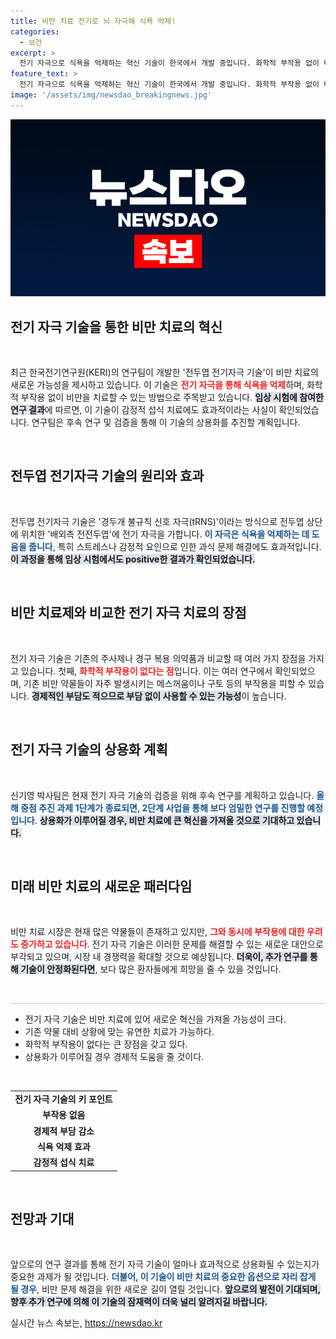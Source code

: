 ```yaml
---
title: 비만 치료 전기로 뇌 자극해 식욕 억제!
categories:
  - 보건
excerpt: >
  전기 자극으로 식욕을 억제하는 혁신 기술이 한국에서 개발 중입니다. 화학적 부작용 없이 비만 치료의 새로운 길을 여는 tRNS 치료에 대한 관심이 급증하고 있습니다.
feature_text: >
  전기 자극으로 식욕을 억제하는 혁신 기술이 한국에서 개발 중입니다. 화학적 부작용 없이 비만 치료의 새로운 길을 여는 tRNS 치료에 대한 관심이 급증하고 있습니다.
image: '/assets/img/newsdao_breakingnews.jpg'
---
```


<p><img src="/assets/img/newsdao_breakingnews.jpg" alt="koreaapp 속보" /></p>

<h2 data-ke-size="size26">전기 자극 기술을 통한 비만 치료의 혁신</h2>

<p data-ke-size="size16">&nbsp;</p>

<p>최근 한국전기연구원(KERI)의 연구팀이 개발한 '전두엽 전기자극 기술'이 비만 치료의 새로운 가능성을 제시하고 있습니다. 이 기술은 <b><span style="color: #ee2323;">전기 자극을 통해 식욕을 억제</span></b>하며, 화학적 부작용 없이 비만을 치료할 수 있는 방법으로 주목받고 있습니다. <b><span style="background-color: #21538527;">임상 시험에 참여한 연구 결과</span></b>에 따르면, 이 기술이 감정적 섭식 치료에도 효과적이라는 사실이 확인되었습니다. 연구팀은 후속 연구 및 검증을 통해 이 기술의 상용화를 추진할 계획입니다. </p>

<p data-ke-size="size16">&nbsp;</p>

<h2 data-ke-size="size26">전두엽 전기자극 기술의 원리와 효과</h2>

<p data-ke-size="size16">&nbsp;</p>

<p>전두엽 전기자극 기술은 '경두개 불규칙 신호 자극(tRNS)'이라는 방식으로 전두엽 상단에 위치한 '배외측 전전두엽'에 전기 자극을 가합니다. <b><span style="color: #1a5490;">이 자극은 식욕을 억제하는 데 도움을 줍니다</span></b>, 특히 스트레스나 감정적 요인으로 인한 과식 문제 해결에도 효과적입니다. <b><span style="background-color: #21538527;">이 과정을 통해 임상 시험에서도 positive한 결과가 확인되었습니다.</span></b></p>

<p data-ke-size="size16">&nbsp;</p>

<h2 data-ke-size="size26">비만 치료제와 비교한 전기 자극 치료의 장점</h2>

<p data-ke-size="size16">&nbsp;</p>

<p>전기 자극 기술은 기존의 주사제나 경구 복용 의약품과 비교할 때 여러 가지 장점을 가지고 있습니다. 첫째, <b><span style="color: #ee2323;">화학적 부작용이 없다는 점</span></b>입니다. 이는 여러 연구에서 확인되었으며, 기존 비만 약물들이 자주 발생시키는 메스꺼움이나 구토 등의 부작용을 피할 수 있습니다. <b><span style="background-color: #21538527;">경제적인 부담도 적으므로 부담 없이 사용할 수 있는 가능성</span></b>이 높습니다.</p>

<p data-ke-size="size16">&nbsp;</p>

<h2 data-ke-size="size26">전기 자극 기술의 상용화 계획</h2>

<p data-ke-size="size16">&nbsp;</p>

<p>신기영 박사팀은 현재 전기 자극 기술의 검증을 위해 후속 연구를 계획하고 있습니다. <b><span style="color: #1a5490;">올해 중점 추진 과제 1단계가 종료되면, 2단계 사업을 통해 보다 엄밀한 연구를 진행할 예정입니다</span></b>. <b><span style="background-color: #21538527;">상용화가 이루어질 경우, 비만 치료에 큰 혁신을 가져올 것으로 기대하고 있습니다.</span></b></p>

<p data-ke-size="size16">&nbsp;</p>

<h2 data-ke-size="size26">미래 비만 치료의 새로운 패러다임</h2>

<p data-ke-size="size16">&nbsp;</p>

<p>비만 치료 시장은 현재 많은 약물들이 존재하고 있지만, <b><span style="color: #ee2323;">그와 동시에 부작용에 대한 우려도 증가하고 있습니다</span></b>. 전기 자극 기술은 이러한 문제를 해결할 수 있는 새로운 대안으로 부각되고 있으며, 시장 내 경쟁력을 확대할 것으로 예상됩니다. <b><span style="background-color: #21538527;">더욱이, 추가 연구를 통해 기술이 안정화된다면</span></b>, 보다 많은 환자들에게 희망을 줄 수 있을 것입니다.</p>

<p data-ke-size="size16">&nbsp;</p> 

<hr style="height: 1px; border: 0; background: #ccc;"/>

<ul>
    <li>전기 자극 기술은 비만 치료에 있어 새로운 혁신을 가져올 가능성이 크다.</li>
    <li>기존 약물 대비 상황에 맞는 유연한 치료가 가능하다.</li>
    <li>화학적 부작용이 없다는 큰 장점을 갖고 있다.</li>
    <li>상용화가 이루어질 경우 경제적 도움을 줄 것이다.</li>
</ul>

<p data-ke-size="size16">&nbsp;</p>

<table>
    <tr>
        <td style="text-align: center; height: 17px;"><b>전기 자극 기술의 키 포인트</b></td>
    </tr>
    <tr>
        <td style="text-align: center; height: 17px;"><b>부작용 없음</b></td>
    </tr>
    <tr>
        <td style="text-align: center; height: 17px;"><b>경제적 부담 감소</b></td>
    </tr>
    <tr>
        <td style="text-align: center; height: 17px;"><b>식욕 억제 효과</b></td>
    </tr>
    <tr>
        <td style="text-align: center; height: 17px;"><b>감정적 섭식 치료</b></td>
    </tr>
</table>

<p data-ke-size="size16">&nbsp;</p>

<h2 data-ke-size="size26">전망과 기대</h2>

<p data-ke-size="size16">&nbsp;</p>

<p>앞으로의 연구 결과를 통해 전기 자극 기술이 얼마나 효과적으로 상용화될 수 있는지가 중요한 과제가 될 것입니다. <b><span style="color: #1a5490;">더불어, 이 기술이 비만 치료의 중요한 옵션으로 자리 잡게 될 경우</span></b>, 비만 문제 해결을 위한 새로운 길이 열릴 것입니다. <b><span style="background-color: #21538527;">앞으로의 발전이 기대되며, 향후 추가 연구에 의해 이 기술의 잠재력이 더욱 널리 알려지길 바랍니다.</span></b></p>
실시간 뉴스 속보는, <a href="https://newsdao.kr" rel="dofollow">https://newsdao.kr</a>


